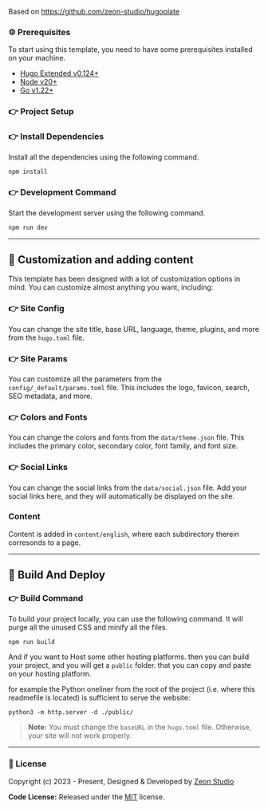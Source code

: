 
Based on https://github.com/zeon-studio/hugoplate

### ⚙️ Prerequisites

To start using this template, you need to have some prerequisites installed on your machine.

- [Hugo Extended v0.124+](https://gohugo.io/installation/)
- [Node v20+](https://nodejs.org/en/download/)
- [Go v1.22+](https://go.dev/doc/install)

### 👉 Project Setup

### 👉 Install Dependencies

Install all the dependencies using the following command.

```bash
npm install
```

### 👉 Development Command

Start the development server using the following command.

```bash
npm run dev
```

---

## 📝 Customization and adding content

This template has been designed with a lot of customization options in mind. You can customize almost anything you want, including:

### 👉 Site Config

You can change the site title, base URL, language, theme, plugins, and more from the `hugo.toml` file.

### 👉 Site Params

You can customize all the parameters from the `config/_default/params.toml` file. This includes the logo, favicon, search, SEO metadata, and more.

### 👉 Colors and Fonts

You can change the colors and fonts from the `data/theme.json` file. This includes the primary color, secondary color, font family, and font size.

### 👉 Social Links

You can change the social links from the `data/social.json` file. Add your social links here, and they will automatically be displayed on the site.

### Content

Content is added in `content/english`, where each subdirectory therein corresonds to a page.

---

## 🚀 Build And Deploy

### 👉 Build Command

To build your project locally, you can use the following command. It will purge all the unused CSS and minify all the files.

```bash
npm run build
```

And if you want to Host some other hosting platforms. then you can build your project, and you will get a `public` folder. that you can copy and paste on your hosting platform.

for example the Python oneliner from the root of the project (i.e. where this readmefile is located) is sufficient to serve the website:
```
python3 -m http.server -d ./public/
```

> **Note:** You must change the `baseURL` in the `hugo.toml` file. Otherwise, your site will not work properly.

---

### 📝 License

Copyright (c) 2023 - Present, Designed & Developed by [Zeon Studio](https://zeon.studio/)

**Code License:** Released under the [MIT](https://github.com/zeon-studio/hugoplate/blob/main/LICENSE) license.


